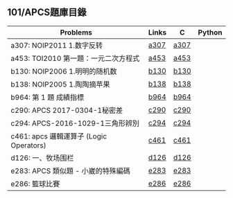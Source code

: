 ## 101/APCS題庫目錄

|Problems|Links|C|Python|
|-|-|-|-|
|a307: NOIP2011 1.数字反转|[a307](Contents/a307/a307.md)|[a307](Contents/a307/a307.c)||
|a453: TOI2010 第一題：一元二次方程式|[a453](Contents/a453/a453.md)|[a453](Contents/a453/a453.c)||
|b130: NOIP2006 1.明明的随机数|[b130](Contents/b130/b130.md)|[b130](Contents/b130/b130.c)||
|b138: NOIP2005 1.陶陶摘苹果|[b138](Contents/b138/b138.md)|[b138](Contents/b138/b138.c)||
|b964: 第 1 題 成績指標|[b964](Contents/b964/b964.md)|[b964](Contents/b964/b964.c)||
|c290: APCS 2017-0304-1秘密差|[c290](Contents/c290/c290.md)|[c290](Contents/c290/c290.c)||
|c294: APCS-2016-1029-1三角形辨別|[c294](Contents/c294/c294.md)|[c294](Contents/c294/c294.c)||
|c461: apcs 邏輯運算子 (Logic Operators)|[c461](Contents/c461/c461.md)|[c461](Contents/c461/c461.c)||
|d126: 一、牧场围栏|[d126](Contents/d126/d126.md)|[d126](Contents/d126/d126.c)||
|e283: APCS 類似題 - 小崴的特殊編碼|[e283](Contents/e283/e283.md)|[e283](Contents/e283/e283.c)||
|e286: 籃球比賽|[e286](Contents/e286/e286.md)|[e286](Contents/e286/e286.c)||

